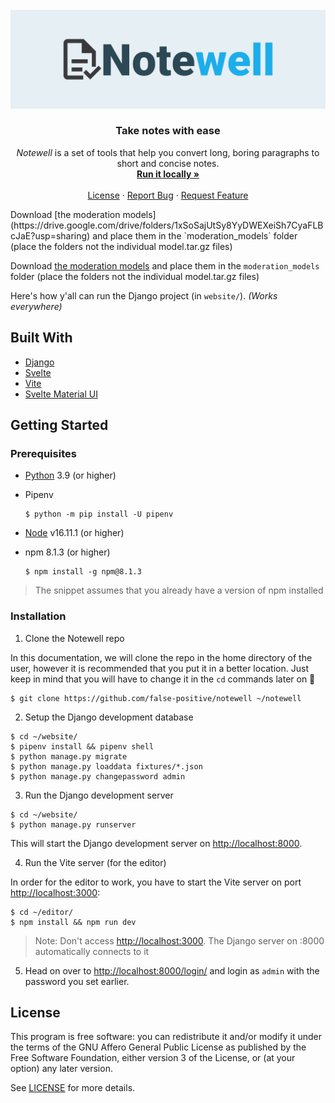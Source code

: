 <!-- Notewell Logo -->
<br />
<div align="center">
  <a href="https://github.com/false-positive/notewell">
    <img src="assets/notewell_banner.png" alt="Notewell">
  </a>

  <h3 align="center">Take notes with ease</h3>

  <p align="center">
    <em>Notewell</em> is a set of tools that help you convert long, boring paragraphs to short and concise notes.
    <br />
    <a href="#installation"><strong>Run it locally »</strong></a>
    <br />
    <br />
    <a href="./LICENSE">License</a>
    ·
    <a href="https://github.com/false-positive/notewell/issues">Report Bug</a>
    ·
    <a href="https://github.com/false-positive/notewell/issues">Request Feature</a>
  </p>
</div>
Download [the moderation models](https://drive.google.com/drive/folders/1xSoSajUtSy8YyDWEXeiSh7CyaFLBcJaE?usp=sharing) and place them in the `moderation_models` folder (place the folders not the individual model.tar.gz files)

Download [the moderation models](https://drive.google.com/drive/folders/1xSoSajUtSy8YyDWEXeiSh7CyaFLBcJaE?usp=sharing) and place them in the `moderation_models` folder (place the folders not the individual model.tar.gz files)

Here's how y'all can run the Django project (in `website/`). _(Works everywhere)_

<!-- TOOD: write this intro -->
<!-- ## About The Project -->

## Built With

-   [Django](https://djangoproject.com/)
-   [Svelte](https://svelte.dev)
-   [Vite](https://vite.dev)
-   [Svelte Material UI](https://sveltematerialui.com)

## Getting Started

### Prerequisites

-   [Python](https://python.org) 3.9 (or higher)
-   Pipenv

    ```shell
    $ python -m pip install -U pipenv
    ```

-   [Node](https://nodejs.org) v16.11.1 (or higher)
-   npm 8.1.3 (or higher)

    ```shell
    $ npm install -g npm@8.1.3
    ```

> The snippet assumes that you already have a version of npm installed

### Installation

1. Clone the Notewell repo

In this documentation, we will clone the repo in the home directory of the user, however it is recommended that you put it in a better location. Just keep in mind that you will have to change it in the `cd` commands later on 🙂

```shell
$ git clone https://github.com/false-positive/notewell ~/notewell
```

2. Setup the Django development database

```shell
$ cd ~/website/
$ pipenv install && pipenv shell
$ python manage.py migrate
$ python manage.py loaddata fixtures/*.json
$ python manage.py changepassword admin
```

3. Run the Django development server

```shell
$ cd ~/website/
$ python manage.py runserver
```

This will start the Django development server on <http://localhost:8000>.

4. Run the Vite server (for the editor)

In order for the editor to work, you have to start the Vite server on port <http://localhost:3000>:

```shell
$ cd ~/editor/
$ npm install && npm run dev
```

> Note: Don't access <http://localhost:3000>. The Django server on :8000 automatically connects to it

5. Head on over to <http://localhost:8000/login/> and login as `admin` with the password you set earlier.

## License

This program is free software: you can redistribute it and/or modify
it under the terms of the GNU Affero General Public License as published by
the Free Software Foundation, either version 3 of the License, or
(at your option) any later version.

See [LICENSE](./LICENSE) for more details.
